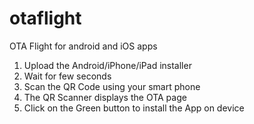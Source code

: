 otaflight
=========

OTA Flight for android and iOS apps

1. Upload the Android/iPhone/iPad installer
2. Wait for few seconds
3. Scan the QR Code using your smart phone
4. The QR Scanner displays the OTA page
5. Click on the Green button to install the App on device
